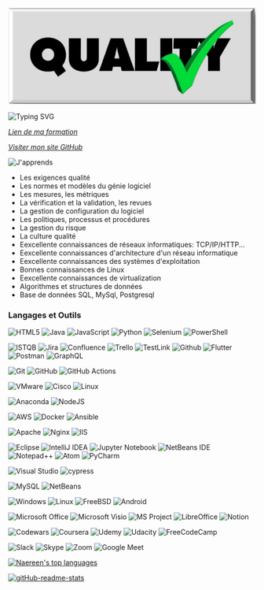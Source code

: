 ![](https://github.com/TatianaShamshurina/tatianashamshurina/blob/main/image/qualite_1.png)

![Typing SVG](https://readme-typing-svg.demolab.com?color=$0E6655&lines=J'apprends+l'assurance+qualité;Je+suis+la+future+Spécialiste+QA)

*[Lien de ma formation](https://www.bdeb.qc.ca/formation/specialiste-en-qualite-logicielle-college-de-bois-de-boulogne-a-montreal/)*

*[Visiter mon site GitHub](https://tatianashamshurina.github.io/Resume_Tatsiana/)*

![J'apprends](https://img.shields.io/badge/-J'apprends-420D01?style=for-the-badge&)

* Les exigences qualité                                     
* Les normes et modèles du génie logiciel                   
* Les mesures, les métriques                                
* La vérification et la validation, les revues              
* La gestion de configuration du logiciel                   
* Les politiques, processus et procédures                    
* La gestion du risque                                       
* La culture qualité                                         
* Eexcellente connaissances de réseaux informatiques: TCP/IP/HTTP...
* Eexcellente connaissances d'architecture d'un réseau informatique
* Eexcellente connaissances des systèmes d'exploitation
* Bonnes connaissances de Linux
* Eexcellente connaissances de virtualization 
* Algorithmes et structures de données
* Base de données SQL, MySql, Postgresql

### Langages et Outils
![HTML5](https://img.shields.io/badge/html5-%23E34F26.svg?style=for-the-badge&logo=html5&logoColor=white)
![Java](https://img.shields.io/badge/java-%23ED8B00.svg?style=for-the-badge&logo=java&logoColor=white)
![JavaScript](https://img.shields.io/badge/javascript-%23323330.svg?style=for-the-badge&logo=javascript&logoColor=%23F7DF1E)
![Python](https://img.shields.io/badge/python-3670A0?style=for-the-badge&logo=python&logoColor=ffdd54)
![Selenium](https://img.shields.io/badge/-selenium-%43B02A?style=for-the-badge&logo=selenium&logoColor=white)
![PowerShell](https://img.shields.io/badge/PowerShell-%235391FE.svg?style=for-the-badge&logo=powershell&logoColor=white)

![ISTQB](https://img.shields.io/badge/-ISTQB-090909?style=for-the-badge&logo=ISTQB&logoColor=E9D54D)
![Jira](https://img.shields.io/badge/jira-%230A0FFF.svg?style=for-the-badge&logo=jira&logoColor=white)
![Confluence](https://img.shields.io/badge/confluence-%23172BF4.svg?style=for-the-badge&logo=confluence&logoColor=white)
![Trello](https://img.shields.io/badge/Trello-%23026AA7.svg?style=for-the-badge&logo=Trello&logoColor=white)
![TestLink](https://img.shields.io/badge/-TestLink-090909?style=for-the-badge&logo=testlink&logoColor=E9D54D)
![Github](https://img.shields.io/badge/-Github-090909?style=for-the-badge&logo=Github&logoColor=E9D54D)
![Flutter](https://img.shields.io/badge/-UML-090909?style=for-the-badge&logo=Uml&logoColor=E9D54D)
![Postman](https://img.shields.io/badge/Postman-FF6C37?style=for-the-badge&logo=postman&logoColor=white)
![GraphQL](https://img.shields.io/badge/-GraphQL-E10098?style=for-the-badge&logo=graphql&logoColor=white)


![Git](https://img.shields.io/badge/git-%23F05033.svg?style=for-the-badge&logo=git&logoColor=white)
![GitHub](https://img.shields.io/badge/github-%23121011.svg?style=for-the-badge&logo=github&logoColor=white)
![GitHub Actions](https://img.shields.io/badge/github%20actions-%232671E5.svg?style=for-the-badge&logo=githubactions&logoColor=white)

![VMware](https://img.shields.io/badge/-VMware-090909?style=for-the-badge&logo=VMare)
![Cisco](https://img.shields.io/badge/-Cisco-090909?style=for-the-badge&logo=Cisco&logoColor=FFFFFF)
![Linux](https://img.shields.io/badge/-Linux-090909?style=for-the-badge&logo=Linux&logoColor=FFFFFF)

![Anaconda](https://img.shields.io/badge/Anaconda-%2344A833.svg?style=for-the-badge&logo=anaconda&logoColor=white)
![NodeJS](https://img.shields.io/badge/node.js-6DA55F?style=for-the-badge&logo=node.js&logoColor=white)

![AWS](https://img.shields.io/badge/AWS-%23FF9900.svg?style=for-the-badge&logo=amazon-aws&logoColor=white)
![Docker](https://img.shields.io/badge/docker-%230db7ed.svg?style=for-the-badge&logo=docker&logoColor=white)
![Ansible](https://img.shields.io/badge/ansible-%231A1918.svg?style=for-the-badge&logo=ansible&logoColor=white)

![Apache](https://img.shields.io/badge/apache-%23D42029.svg?style=for-the-badge&logo=apache&logoColor=white)
![Nginx](https://img.shields.io/badge/nginx-%23009639.svg?style=for-the-badge&logo=nginx&logoColor=white)
![IIS](https://img.shields.io/badge/nginx-%23009639.svg?style=for-the-badge&logo=IIS&logoColor=white)

![Eclipse](https://img.shields.io/badge/Eclipse-FE7A16.svg?style=for-the-badge&logo=Eclipse&logoColor=white)
![IntelliJ IDEA](https://img.shields.io/badge/IntelliJIDEA-000000.svg?style=for-the-badge&logo=intellij-idea&logoColor=white)
![Jupyter Notebook](https://img.shields.io/badge/jupyter-%23FA0F00.svg?style=for-the-badge&logo=jupyter&logoColor=white)
![NetBeans IDE](https://img.shields.io/badge/NetBeans_IDE-1B6AC6.svg?style=for-the-badge&logo=apache-netbeans-ide&logoColor=white)
![Notepad++](https://img.shields.io/badge/Notepad++-90E59A.svg?style=for-the-badge&logo=notepad%2b%2b&logoColor=black)
![Atom](https://img.shields.io/badge/Atom-%2366595C.svg?style=for-the-badge&logo=atom&logoColor=white)
![PyCharm](https://img.shields.io/badge/pycharm-143?style=for-the-badge&logo=pycharm&logoColor=black&color=black&labelColor=green)

![Visual Studio](https://img.shields.io/badge/Visual%20Studio-5C2D91.svg?style=for-the-badge&logo=visual-studio&logoColor=white)
![cypress](https://img.shields.io/badge/-cypress-%23E5E5E5?style=for-the-badge&logo=cypress&logoColor=058a5e)

![MySQL](https://img.shields.io/badge/mysql-%2300f.svg?style=for-the-badge&logo=mysql&logoColor=white)
![NetBeans](https://img.shields.io/badge/MongoDB-%234ea94b.svg?style=for-the-badge&logo=mongodb&logoColor=white)

![Windows](https://img.shields.io/badge/Windows-0078D6?style=for-the-badge&logo=windows&logoColor=white)
![Linux](https://img.shields.io/badge/Linux-FCC624?style=for-the-badge&logo=linux&logoColor=black)
![FreeBSD](https://img.shields.io/badge/-FreeBSD-%23870000?style=for-the-badge&logo=freebsd&logoColor=white)
![Android](https://img.shields.io/badge/Android-3DDC84?style=for-the-badge&logo=android&logoColor=white)

![Microsoft Office](https://img.shields.io/badge/Microsoft_Office-D83B01?style=for-the-badge&logo=microsoft-office&logoColor=white)
![Microsoft Visio ](https://img.shields.io/badge/Microsoft_Visio-3955A3?style=for-the-badge&logo=microsoft-visio&logoColor=white)
![MS Project](https://img.shields.io/badge/-MS_Project-090909?style=for-the-badge&logo=MS_Project&logoColor=FFFFFF)
![LibreOffice](https://img.shields.io/badge/LibreOffice-%2318A303?style=for-the-badge&logo=LibreOffice&logoColor=white)
![Notion](https://img.shields.io/badge/Notion-%23000000.svg?style=for-the-badge&logo=notion&logoColor=white)

![Codewars](https://img.shields.io/badge/Codewars-B1361E?style=for-the-badge&logo=codewars&logoColor=grey)
![Coursera](https://img.shields.io/badge/Coursera-%230056D2.svg?style=for-the-badge&logo=Coursera&logoColor=white)
![Udemy](https://img.shields.io/badge/Udemy-A435F0?style=for-the-badge&logo=Udemy&logoColor=white)
![Udacity](https://img.shields.io/badge/Udacity-grey?style=for-the-badge&logo=udacity&logoColor=15B8E6)
![FreeCodeCamp](https://img.shields.io/badge/Freecodecamp-%23123.svg?&style=for-the-badge&logo=freecodecamp&logoColor=green)

![Slack](https://img.shields.io/badge/Slack-4A154B?style=for-the-badge&logo=slack&logoColor=white)
![Skype](https://img.shields.io/badge/Skype-%2300AFF0.svg?style=for-the-badge&logo=Skype&logoColor=white)
![Zoom](https://img.shields.io/badge/Zoom-2D8CFF?style=for-the-badge&logo=zoom&logoColor=white)
![Google Meet](https://img.shields.io/badge/Google%20Meet-00897B?style=for-the-badge&logo=google-meet&logoColor=white)

[![Naereen's top languages](https://github-readme-stats.vercel.app/api/top-langs/?username=Naereen&theme=blue-green)](https://github.com/anuraghazra/github-readme-stats)

[![gitHub-readme-stats](https://github-readme-stats.vercel.app/api?username=tatianashamshurina&theme=chartreuse-dark&show_icons=true)](https://github.com/tatianashamshurina/github-readme-stats)
